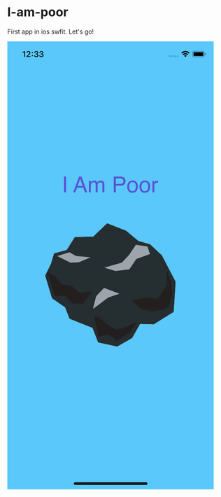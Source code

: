 # I-am-poor
First app in ios swfit. Let's go!

![Image of I am poor](https://raw.githubusercontent.com/adalbertofjr/I-am-poor/master/preview.png )